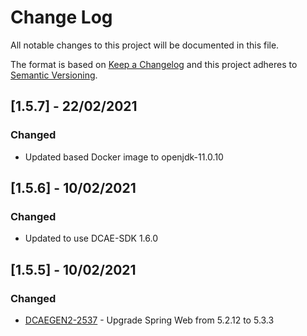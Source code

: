 # Change Log
All notable changes to this project will be documented in this file.

The format is based on [Keep a Changelog](http://keepachangelog.com/)
and this project adheres to [Semantic Versioning](http://semver.org/).

## [1.5.7] - 22/02/2021
### Changed
- Updated based Docker image to openjdk-11.0.10

## [1.5.6] - 10/02/2021
### Changed
- Updated to use DCAE-SDK 1.6.0

## [1.5.5] - 10/02/2021 
### Changed
- [DCAEGEN2-2537](https://jira.onap.org/browse/DCAEGEN2-2537) - Upgrade Spring Web from 5.2.12 to 5.3.3


